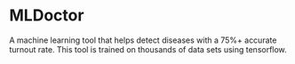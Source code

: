# MLDoctor
A machine learning tool that helps detect diseases with a 75%+ accurate turnout rate. This tool is trained on thousands of data sets using tensorflow.

